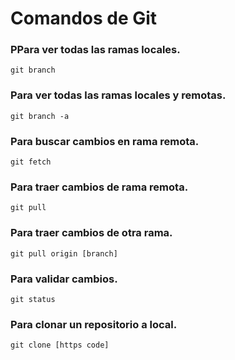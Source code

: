 # Comandos de Git
### PPara ver todas las ramas locales.
```
git branch
```
### Para ver todas las ramas locales y remotas.
```
git branch -a
```
### Para buscar cambios en rama remota.
```
git fetch
```
### Para traer cambios de rama remota.
```
git pull
```
### Para traer cambios de otra rama.
```
git pull origin [branch]
```
### Para validar cambios.
```
git status
```

### Para clonar un repositorio a local.
```
git clone [https code]
```